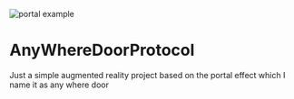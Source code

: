 ![portal example](https://user-images.githubusercontent.com/79785433/110233724-00a53080-7f4c-11eb-8b91-ff08ca532e96.png)
# AnyWhereDoorProtocol
Just a simple augmented reality project based on the portal effect which I name it as any where door  
